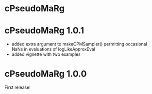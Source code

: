 # cPseudoMaRg

# cPseudoMaRg 1.0.1

- added extra argument to makeCPMSampler() permitting occasional NaNs in evaluations of logLikeApproxEval
- added vignette with two examples

# cPseudoMaRg 1.0.0

First release!
